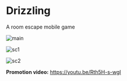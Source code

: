 # Drizzling
A room escape mobile game

![main](https://i.imgur.com/XP0E8OY.png)  
  
![sc1](https://i.imgur.com/yTULf2g.jpg)

![sc2](https://i.imgur.com/KjE8TD6.jpg)

**Promotion video:** https://youtu.be/Rth5H-s-wgI
